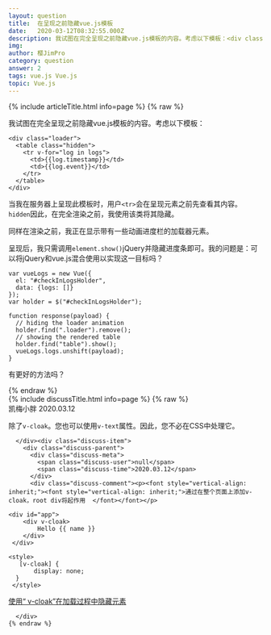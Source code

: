 ```yaml
---
layout: question
title:  在呈现之前隐藏vue.js模板
date:   2020-03-12T08:32:55.000Z
description: 我试图在完全呈现之前隐藏vue.js模板的内容。考虑以下模板：<div class="loader">   <table class="hidden...
img: 
author: 樱JimPro
category: question
answer: 2
tags: vue.js Vue.js
topic: Vue.js
---
```

<div class="article-root">
  <div class="article">
    {% include articleTitle.html info=page %}
    {% raw %}
    <div class="article-content"><p><font style="vertical-align: inherit;"><font style="vertical-align: inherit;">我试图在完全呈现之前隐藏vue.js模板的内容。</font><font style="vertical-align: inherit;">考虑以下模板：</font></font></p>

<pre class="lang-html prettyprint-override"><code>&lt;div class="loader"&gt; <font></font>
  &lt;table class="hidden"&gt;<font></font>
    &lt;tr v-for="log in logs"&gt;<font></font>
      &lt;td&gt;{{log.timestamp}}&lt;/td&gt;<font></font>
      &lt;td&gt;{{log.event}}&lt;/td&gt;<font></font>
    &lt;/tr&gt;<font></font>
  &lt;/table&gt;<font></font>
&lt;/div&gt;<font></font>
</code></pre>

<p><font style="vertical-align: inherit;"><font style="vertical-align: inherit;">当我在服务器上呈现此模板时，用户</font></font><code>&lt;tr&gt;</code><font style="vertical-align: inherit;"><font style="vertical-align: inherit;">会在呈现元素之前先</font><font style="vertical-align: inherit;">查看其内容</font><font style="vertical-align: inherit;">。</font></font><code>hidden</code><font style="vertical-align: inherit;"><font style="vertical-align: inherit;">因此，在完全渲染之前，</font><font style="vertical-align: inherit;">我使用该类</font><font style="vertical-align: inherit;">将其隐藏。</font></font></p>

<p><font style="vertical-align: inherit;"><font style="vertical-align: inherit;">同样在渲染之前，我正在显示带有一些动画进度栏的加载器元素。</font></font></p>

<p><font style="vertical-align: inherit;"><font style="vertical-align: inherit;">呈现后，我只需调用</font></font><code>element.show()</code><font style="vertical-align: inherit;"><font style="vertical-align: inherit;">jQuery并隐藏进度条即可。</font><font style="vertical-align: inherit;">我的问题是：可以将jQuery和vue.js混合使用以实现这一目标吗？</font></font></p>

<pre class="lang-js prettyprint-override"><code>var vueLogs = new Vue({<font></font>
  el: "#checkInLogsHolder",<font></font>
  data: {logs: []}<font></font>
});<font></font>
var holder = $("#checkInLogsHolder");<font></font>
<font></font>
function response(payload) {<font></font>
  // hiding the loader animation<font></font>
  holder.find(".loader").remove();<font></font>
  // showing the rendered table<font></font>
  holder.find("table").show();<font></font>
  vueLogs.logs.unshift(payload);<font></font>
}<font></font>
</code></pre>

<p><font style="vertical-align: inherit;"><font style="vertical-align: inherit;">有更好的方法吗？</font></font></p></div>
    {% endraw %}
  </div>

  <div class="discuss-wrapper">
    {% include discussTitle.html info=page %}
    {% raw %}
    <div class="discuss-item">
        <div class="discuss-parent">
          <div class="discuss-meta">
            <span class="discuss-user">凯梅小胖</span>
            <span class="discuss-time">2020.03.12</span>
          </div>
          <div class="discuss-comment"><p><font style="vertical-align: inherit;"><font style="vertical-align: inherit;">除了</font></font><code>v-cloak</code><font style="vertical-align: inherit;"><font style="vertical-align: inherit;">。</font><font style="vertical-align: inherit;">您也可以使用</font></font><code>v-text</code><font style="vertical-align: inherit;"><font style="vertical-align: inherit;">属性。</font><font style="vertical-align: inherit;">因此，您不必在CSS中处理它。</font></font></p></div>
        </div>
        
      </div><div class="discuss-item">
        <div class="discuss-parent">
          <div class="discuss-meta">
            <span class="discuss-user">null</span>
            <span class="discuss-time">2020.03.12</span>
          </div>
          <div class="discuss-comment"><p><font style="vertical-align: inherit;"><font style="vertical-align: inherit;">通过在整个页面上添加v-cloak，root div将起作用  </font></font></p>

<pre><code>&lt;div id="app"&gt;<font></font>
    &lt;div v-cloak&gt;<font></font>
        Hello {{ name }}<font></font>
    &lt;/div&gt;<font></font>
 &lt;/div&gt;<font></font>
<font></font>
&lt;style&gt;<font></font>
   [v-cloak] {<font></font>
       display: none;<font></font>
  }<font></font>
 &lt;/style&gt;<font></font>
</code></pre>

<p><a href="http://vuetips.com/v-cloak-directive-hides-html-on-startup" rel="nofollow noreferrer"><font style="vertical-align: inherit;"><font style="vertical-align: inherit;">使用“ v-cloak”在加载过程中隐藏元素</font></font></a></p></div>
        </div>
        
      </div>
    {% endraw %}
  </div>
<div>

